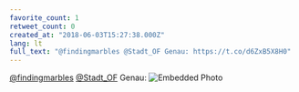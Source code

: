 ```yaml
---
favorite_count: 1
retweet_count: 0
created_at: "2018-06-03T15:27:38.000Z"
lang: lt
full_text: "@findingmarbles @Stadt_OF Genau: https://t.co/d6ZxB5X8H0"
---
```


[@findingmarbles](https://twitter.com/findingmarbles)
[@Stadt_OF](https://twitter.com/Stadt_OF) Genau:
![Embedded Photo](https://twitter-media-coderbyheart.s3.eu-north-1.amazonaws.com/1003297161986093061-DextcaoWAAItjfh.jpg)
